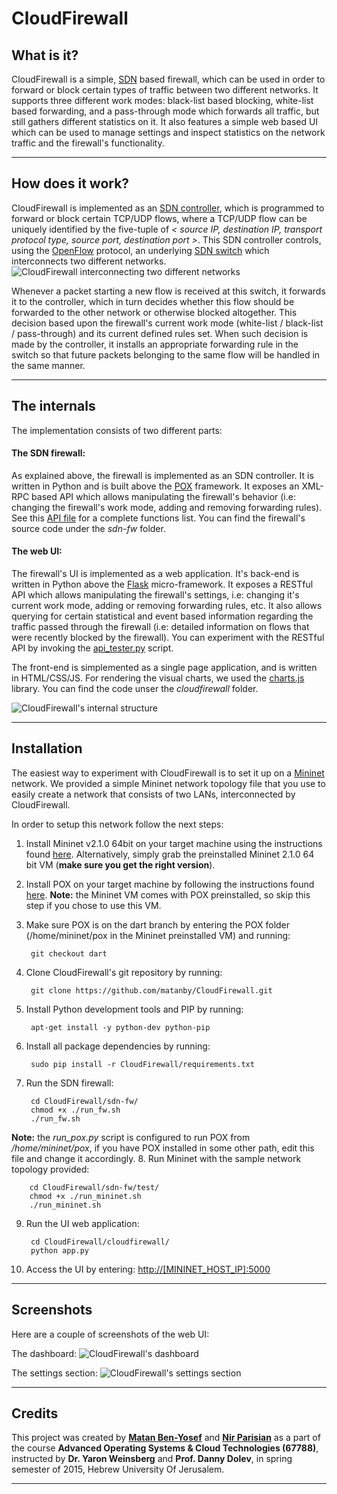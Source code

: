 # **CloudFirewall**

## What is it?

CloudFirewall is a simple, [SDN][2] based firewall, which can be used in order to forward or block certain types of traffic between two different networks. It supports three different work modes: black-list based blocking, white-list based forwarding, and a pass-through mode which forwards all traffic, but still gathers different statistics on it.
It also features a simple web based UI which can be used to manage settings and inspect statistics on the network traffic and the firewall's functionality.

----------

## How does it work?

CloudFirewall is implemented as an [SDN controller][3], which is programmed to forward or block certain TCP/UDP flows, where a TCP/UDP flow can be uniquely identified by the five-tuple of _< source IP, destination IP, transport protocol type, source port, destination port >_.
This SDN controller controls, using the [OpenFlow][5] protocol, an underlying [SDN switch][4] which interconnects two different networks. 
![CloudFirewall interconnecting two different networks](https://raw.githubusercontent.com/matanby/CloudFirewall/master/images/firewall-network.png)

Whenever a packet starting a new flow is received at this switch, it forwards it to the controller, which in turn decides whether this flow should be forwarded to the other network or otherwise blocked altogether.  This decision based upon the firewall's current work mode (white-list / black-list / pass-through) and its current defined rules set. When such decision is made by the controller, it installs an appropriate forwarding rule in the switch so that future packets belonging to the same flow will be handled in the same manner.

----------
## The internals

The implementation consists of two different parts:  

#### The SDN firewall:
As explained above, the firewall is implemented as an SDN controller.
It is written in Python and is built above the [POX][8] framework. It exposes an XML-RPC based API which allows manipulating the firewall's behavior (i.e: changing the firewall's work mode, adding and removing forwarding rules).  See this [API file][9] for a complete functions list.
You can find the firewall's source code under the *sdn-fw* folder.

#### The web UI:
The firewall's UI is implemented as a web application. It's back-end is written in Python above the [Flask][10] micro-framework. It exposes a RESTful API which allows manipulating the firewall's settings, i.e: changing it's current work mode, adding or removing forwarding rules, etc. 
It also allows querying for certain statistical and event based information regarding the traffic passed through the firewall (i.e: detailed information on flows that were recently blocked by the firewall).
You can experiment with the RESTful API by invoking the [api_tester.py][12] script.

The front-end is simplemented as a single page application, and is written in HTML/CSS/JS.
For rendering the visual charts, we used the [charts.js][11] library.
You can find the code unser the *cloudfirewall* folder.

![CloudFirewall's internal structure](https://raw.githubusercontent.com/matanby/CloudFirewall/master/images/cloudfirewall_internals.png)

----------


## Installation

The easiest way to experiment with CloudFirewall is to set it up on a [Mininet][6] network.  We provided a simple Mininet network topology file that you use to easily create a network that consists of two LANs, interconnected by CloudFirewall. 

In order to setup this network follow the next steps:

1. Install Mininet v2.1.0 64bit on your target machine using the instructions found [here][7]. 
Alternatively, simply grab the preinstalled Mininet 2.1.0 64 bit VM (**make sure you get the right version**).
2. Install POX on your target machine by following the instructions found [here][1].
**Note:** the Mininet VM comes with POX preinstalled, so skip this step if you chose to use this VM.
3. Make sure POX is on the dart branch by entering the POX folder (/home/mininet/pox in the Mininet preinstalled VM) and running:
        
        git checkout dart
        
4. Clone CloudFirewall's git repository by running:
        
        git clone https://github.com/matanby/CloudFirewall.git
        
5. Install Python development tools and PIP by running:
        
        apt-get install -y python-dev python-pip
        
6. Install all package dependencies by running:
        
        sudo pip install -r CloudFirewall/requirements.txt
        
7. Run the SDN firewall:
        
        cd CloudFirewall/sdn-fw/
        chmod +x ./run_fw.sh
        ./run_fw.sh
        
  **Note:** the _run_pox.py_ script is configured to run POX from _/home/mininet/pox_, if you have POX installed in some other path, edit this file and change it accordingly.
8. Run Mininet with the sample network topology provided:
        
        cd CloudFirewall/sdn-fw/test/
        chmod +x ./run_mininet.sh
        ./run_mininet.sh
        
9. Run the UI web application:
        
        cd CloudFirewall/cloudfirewall/
        python app.py
        
9. Access the UI by entering: <http://[MININET_HOST_IP]:5000>

----------

## Screenshots

Here are a couple of screenshots of the web UI:

The dashboard:
![CloudFirewall's dashboard](https://raw.githubusercontent.com/matanby/CloudFirewall/master/images/dashboard.png)


The settings section:
![CloudFirewall's settings section](https://raw.githubusercontent.com/matanby/CloudFirewall/master/images/settings.png)

----------


## Credits

This project was created by **[Matan Ben-Yosef](mailto:matan.ben.yosef@gmail.com)** and **[Nir Parisian](mailto:nir.parisian@mail.huji.ac.il)** as a part of the course **Advanced Operating Systems & Cloud Technologies (67788)**, instructed by **Dr. Yaron Weinsberg** and **Prof. Danny Dolev**, in spring semester of 2015, Hebrew University Of Jerusalem.

----------

  [1]: https://openflow.stanford.edu/display/ONL/POX+Wiki#POXWiki-GettingtheCode%2FInstallingPOX
  [2]: https://en.wikipedia.org/wiki/Software-defined_networking
  [3]: http://searchsdn.techtarget.com/definition/SDN-controller-software-defined-networking-controller
  [4]: http://searchsdn.techtarget.com/definition/OpenFlow-switch
  [5]: https://en.wikipedia.org/wiki/OpenFlow
  [6]: http://mininet.org/
  [7]: http://mininet.org/download/.
  [8]: http://www.noxrepo.org/pox/about-pox/
  [9]: https://github.com/matanby/CloudFirewall/blob/master/sdn-fw/interface.py
  [10]: http://flask.pocoo.org/
  [11]: http://www.chartjs.org/
  [12]: https://github.com/matanby/CloudFirewall/blob/master/cloudfirewall/api_tester.py
